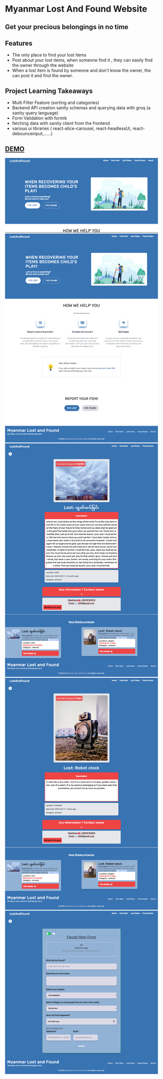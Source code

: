 # Myanmar Lost And Found Website

## Get your precious belongings in no time

## Features

* The only place to find your lost items
* Post about your lost items, when someone find it , they can easily find the owner through the website
* When a lost item is found by someone and don't know the owner, the can post it and find the owner.

## Project Learning Takeaways

* Multi Filter Feature (sorting and categories)
* Backend API creation sanity schemas and querying data with groq (a sanity query language)
* Form Validation with formik
* fetching data with sanity client from the frontend
* various ui libraries ( react-alice-carousel, react-headlessUi, react-debounceinput,......)



## [DEMO](https://myanmar-lost-and-found.vercel.app)


<img src="public/ss.png" alt="Alt text" title=" title">
<img src="public/ss2.png" alt="Alt text" title=" title">
<img src="public/ss3.png" alt="Alt text" title=" title">
<img src="public/ss5.png" alt="Alt text" title=" title">
<img src="public/ss4.png" alt="Alt text" title=" title">



